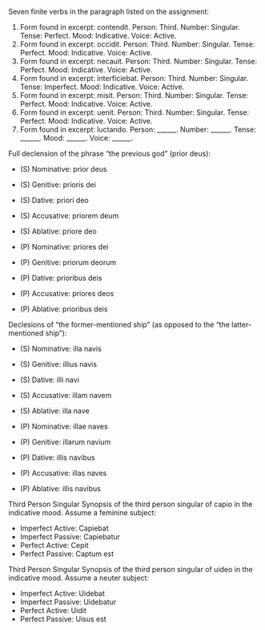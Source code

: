 Seven finite verbs in the paragraph listed on the assignment:
1. Form found in excerpt: contendit. Person: Third. Number: Singular. Tense: Perfect. Mood: Indicative. Voice: Active.
2. Form found in excerpt: occidit. Person: Third. Number: Singular. Tense: Perfect. Mood: Indicative. Voice: Active.
3. Form found in excerpt: necauit. Person: Third. Number: Singular. Tense: Perfect. Mood: Indicative. Voice: Active.
4. Form found in excerpt: interficiebat. Person: Third. Number: Singular. Tense: Imperfect. Mood: Indicative. Voice: Active.
5. Form found in excerpt: misit. Person: Third. Number: Singular. Tense: Perfect. Mood: Indicative. Voice: Active.
6. Form found in excerpt: uenit. Person: Third. Number: Singular. Tense: Perfect. Mood: Indicative. Voice: Active.
7. Form found in excerpt: luctando. Person: ______. Number: ______. Tense: ______. Mood: ______. Voice: ______.

Full declension of the phrase “the previous god” (prior deus):
- (S) Nominative: prior deus
- (S) Genitive: prioris dei
- (S) Dative: priori deo
- (S) Accusative: priorem deum
- (S) Ablative: priore deo

- (P) Nominative: priores dei
- (P) Genitive: priorum deorum
- (P) Dative: prioribus deis
- (P) Accusative: priores deos
- (P) Ablative: prioribus deis

 Declesions of “the former-mentioned ship” (as opposed to the “the latter-mentioned ship”):
- (S) Nominative: illa navis
- (S) Genitive: illius navis
- (S) Dative: illi navi
- (S) Accusative: illam navem
- (S) Ablative: illa nave

- (P) Nominative: illae naves
- (P) Genitive: illarum navium
- (P) Dative: illis navibus
- (P) Accusative: illas naves
- (P) Ablative: illis navibus

Third Person Singular Synopsis of the third person singular of capio in the indicative mood. Assume a feminine subject:
- Imperfect Active: Capiebat
- Imperfect Passive: Capiebatur
- Perfect Active: Cepit
- Perfect Passive: Captum est

Third Person Singular Synopsis of the third person singular of uideo in the indicative mood. Assume a neuter subject:
- Imperfect Active: Uidebat
- Imperfect Passive: Uidebatur
- Perfect Active: Uidit
- Perfect Passive: Uisus est
